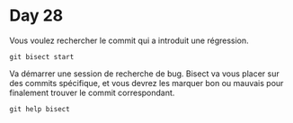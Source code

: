 # Day 28

Vous voulez rechercher le commit qui a introduit une régression.

    git bisect start

Va démarrer une session de recherche de bug. Bisect va vous placer sur
des commits spécifique, et vous devrez les marquer bon ou mauvais pour
finalement trouver le commit correspondant.

    git help bisect
